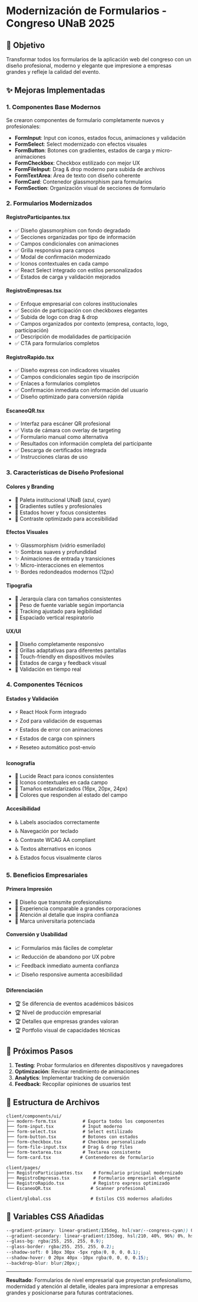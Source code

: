 # Modernización de Formularios - Congreso UNaB 2025

## 🎯 Objetivo
Transformar todos los formularios de la aplicación web del congreso con un diseño profesional, moderno y elegante que impresione a empresas grandes y refleje la calidad del evento.

## ✨ Mejoras Implementadas

### 1. **Componentes Base Modernos**
Se crearon componentes de formulario completamente nuevos y profesionales:

- **FormInput**: Input con iconos, estados focus, animaciones y validación
- **FormSelect**: Select modernizado con efectos visuales
- **FormButton**: Botones con gradientes, estados de carga y micro-animaciones
- **FormCheckbox**: Checkbox estilizado con mejor UX
- **FormFileInput**: Drag & drop moderno para subida de archivos
- **FormTextArea**: Área de texto con diseño coherente
- **FormCard**: Contenedor glassmorphism para formularios
- **FormSection**: Organización visual de secciones de formulario

### 2. **Formularios Modernizados**

#### RegistroParticipantes.tsx
- ✅ Diseño glassmorphism con fondo degradado
- ✅ Secciones organizadas por tipo de información
- ✅ Campos condicionales con animaciones
- ✅ Grilla responsiva para campos
- ✅ Modal de confirmación modernizado
- ✅ Iconos contextuales en cada campo
- ✅ React Select integrado con estilos personalizados
- ✅ Estados de carga y validación mejorados

#### RegistroEmpresas.tsx
- ✅ Enfoque empresarial con colores institucionales
- ✅ Sección de participación con checkboxes elegantes
- ✅ Subida de logo con drag & drop
- ✅ Campos organizados por contexto (empresa, contacto, logo, participación)
- ✅ Descripción de modalidades de participación
- ✅ CTA para formularios completos

#### RegistroRapido.tsx
- ✅ Diseño express con indicadores visuales
- ✅ Campos condicionales según tipo de inscripción
- ✅ Enlaces a formularios completos
- ✅ Confirmación inmediata con información del usuario
- ✅ Diseño optimizado para conversión rápida

#### EscaneoQR.tsx
- ✅ Interfaz para escáner QR profesional
- ✅ Vista de cámara con overlay de targeting
- ✅ Formulario manual como alternativa
- ✅ Resultados con información completa del participante
- ✅ Descarga de certificados integrada
- ✅ Instrucciones claras de uso

### 3. **Características de Diseño Profesional**

#### Colores y Branding
- 🎨 Paleta institucional UNaB (azul, cyan)
- 🎨 Gradientes sutiles y profesionales
- 🎨 Estados hover y focus consistentes
- 🎨 Contraste optimizado para accesibilidad

#### Efectos Visuales
- ✨ Glassmorphism (vidrio esmerilado)
- ✨ Sombras suaves y profundidad
- ✨ Animaciones de entrada y transiciones
- ✨ Micro-interacciones en elementos
- ✨ Bordes redondeados modernos (12px)

#### Tipografía
- 📝 Jerarquía clara con tamaños consistentes
- 📝 Peso de fuente variable según importancia
- 📝 Tracking ajustado para legibilidad
- 📝 Espaciado vertical respiratorio

#### UX/UI
- 📱 Diseño completamente responsivo
- 📱 Grillas adaptativas para diferentes pantallas
- 📱 Touch-friendly en dispositivos móviles
- 📱 Estados de carga y feedback visual
- 📱 Validación en tiempo real

### 4. **Componentes Técnicos**

#### Estados y Validación
- ⚡ React Hook Form integrado
- ⚡ Zod para validación de esquemas
- ⚡ Estados de error con animaciones
- ⚡ Estados de carga con spinners
- ⚡ Reseteo automático post-envío

#### Iconografía
- 🎯 Lucide React para iconos consistentes
- 🎯 Iconos contextuales en cada campo
- 🎯 Tamaños estandarizados (16px, 20px, 24px)
- 🎯 Colores que responden al estado del campo

#### Accesibilidad
- ♿ Labels asociados correctamente
- ♿ Navegación por teclado
- ♿ Contraste WCAG AA compliant
- ♿ Textos alternativos en iconos
- ♿ Estados focus visualmente claros

### 5. **Beneficios Empresariales**

#### Primera Impresión
- 💼 Diseño que transmite profesionalismo
- 💼 Experiencia comparable a grandes corporaciones
- 💼 Atención al detalle que inspira confianza
- 💼 Marca universitaria potenciada

#### Conversión y Usabilidad
- 📈 Formularios más fáciles de completar
- 📈 Reducción de abandono por UX pobre
- 📈 Feedback inmediato aumenta confianza
- 📈 Diseño responsive aumenta accesibilidad

#### Diferenciación
- 🏆 Se diferencia de eventos académicos básicos
- 🏆 Nivel de producción empresarial
- 🏆 Detalles que empresas grandes valoran
- 🏆 Portfolio visual de capacidades técnicas

## 🚀 Próximos Pasos

1. **Testing**: Probar formularios en diferentes dispositivos y navegadores
2. **Optimización**: Revisar rendimiento de animaciones
3. **Analytics**: Implementar tracking de conversión
4. **Feedback**: Recopilar opiniones de usuarios test

## 📁 Estructura de Archivos

```
client/components/ui/
├── modern-form.tsx          # Exporta todos los componentes
├── form-input.tsx           # Input moderno
├── form-select.tsx          # Select estilizado
├── form-button.tsx          # Botones con estados
├── form-checkbox.tsx        # Checkbox personalizado
├── form-file-input.tsx      # Drag & drop files
├── form-textarea.tsx        # Textarea consistente
└── form-card.tsx           # Contenedores de formulario

client/pages/
├── RegistroParticipantes.tsx    # Formulario principal modernizado
├── RegistroEmpresas.tsx         # Formulario empresarial elegante
├── RegistroRapido.tsx           # Registro express optimizado
└── EscaneoQR.tsx               # Scanner profesional

client/global.css               # Estilos CSS modernos añadidos
```

## 🎨 Variables CSS Añadidas

```css
--gradient-primary: linear-gradient(135deg, hsl(var(--congress-cyan)) 0%, hsl(220, 91%, 60%) 100%);
--gradient-secondary: linear-gradient(135deg, hsl(210, 40%, 96%) 0%, hsl(220, 13%, 91%) 100%);
--glass-bg: rgba(255, 255, 255, 0.9);
--glass-border: rgba(255, 255, 255, 0.2);
--shadow-soft: 0 10px 30px -5px rgba(0, 0, 0, 0.1);
--shadow-hover: 0 20px 40px -10px rgba(0, 0, 0, 0.15);
--backdrop-blur: blur(20px);
```

---

**Resultado**: Formularios de nivel empresarial que proyectan profesionalismo, modernidad y atención al detalle, ideales para impresionar a empresas grandes y posicionarse para futuras contrataciones.
